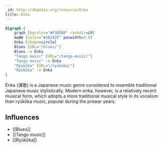 ```yaml
---
_id: http://dbpedia.org/resource/Enka
title: Enka
---
```


```dot
digraph {
	graph [bgcolor="#F3DDB8" rankdir=LR]
	node [color="#26242F" penwidth=3.0]
	Enka [shape=circle]
	Blues [URL="/blues/"]
	Blues -> Enka
	"Tango music" [URL="/tango-music/"]
	"Tango music" -> Enka
	"Ryūkōka" [URL="/ryukoka/"]
	"Ryūkōka" -> Enka
}
```

Enka (演歌) is a Japanese music genre considered to resemble traditional Japanese music stylistically. Modern enka, however, is a relatively recent musical form, which adopts a more traditional musical style in its vocalism than ryūkōka music, popular during the prewar years.

## Influences

- [[Blues]]
- [[Tango music]]
- [[Ryūkōka]]
